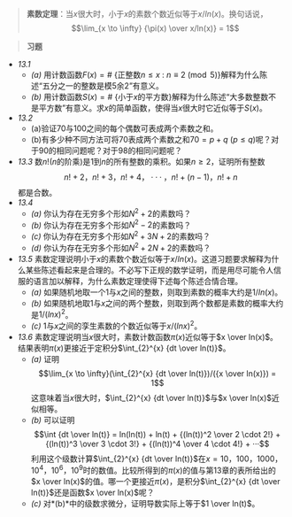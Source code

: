 >**素数定理**：当$x$很大时，小于$x$的素数个数近似等于$x/ln(x)$。换句话说，$$\lim_{x \to \infty} {\pi(x) \over x/ln(x)} = 1$$

>**习题**
- *13.1*
	- *(a)* 用计数函数$F(x) = \#$ $\{$正整数$n \leq x \ : \ n \equiv 2 \pmod{5}$$\}$解释为什么陈述“五分之一的整数是模$5$余$2$”有意义。
	- *(b)* 用计数函数$S(x) = \#$ $\{$小于$x$的平方数$\}$解释为什么陈述“大多数整数不是平方数”有意义。求$x$的简单函数，使得当$x$很大时它近似等于$S(x)$。
- *13.2*
	- (a)验证$70$与$100$之间的每个偶数可表成两个素数之和。
	- (b)有多少种不同方法可将$70$表成两个素数之和$70 = p + q \ (p \leq q)$呢？对于$90$的相同问题呢？对于$98$的相同问题呢？
- *13.3* 数$n!$($n$的阶乘)是$1$到$n$的所有整数的乘积。如果$n \geq 2$，证明所有整数$$n! + 2，n! + 3，n! + 4，···，n! + (n - 1)，n! + n$$都是合数。
- *13.4*
	- *(a)* 你认为存在无穷多个形如$N^2 + 2$的素数吗？
	- *(b)* 你认为存在无穷多个形如$N^2 - 2$的素数吗？
	- *(c)* 你认为存在无穷多个形如$N^2 + 3N + 2$的素数吗？
	- *(d)* 你认为存在无穷多个形如$N^2 + 2N + 2$的素数吗？
- *13.5* 素数定理说明小于$x$的素数个数近似等于$x/ln(x)$。这道习题要求解释为什么某些陈述看起来是合理的。不必写下正规的数学证明，而是用尽可能令人信服的语言加以解释，为什么素数定理使得下述每个陈述合情合理。
	- *(a)* 如果随机地取一个$1$与$x$之间的整数，则取到素数的概率大约是$1/ln(x)$。
	- *(b)* 如果随机地取$1$与$x$之间的两个整数，则取到两个数都是素数的概率大约是$1/(lnx)^2$。
	- *(c)* $1$与$x$之间的孪生素数的个数近似等于$x/(lnx)^2$。
- *13.6* 素数定理说明当$x$很大时，素数计数函数$\pi(x)$近似等于$x \over ln(x)$。结果表明$\pi(x)$更接近于定积分$\int_{2}^{x} {dt \over ln(t)}$。
	- *(a)* 证明$$\lim_{x \to \infty}(\int_{2}^{x} {dt \over ln(t)})/({x \over ln(x)}) = 1$$这意味着当$x$很大时，$\int_{2}^{x} {dt \over ln(t)}$与$x \over ln(x)$近似相等。
	- *(b)* 可以证明$$\int {dt \over ln(t)} = ln(ln(t)) + ln(t) + {(ln(t))^2 \over 2 \cdot 2!} + {(ln(t))^3 \over 3 \cdot 3!} + {(ln(t))^4 \over 4 \cdot 4!} + ···$$利用这个级数计算$\int_{2}^{x} {dt \over ln(t)}$在$x = 10，100，1000，10^4，10^6，10^9$时的数值。比较所得到的$\pi(x)$的值与第$13$章的表所给出的$x \over ln(x)$的值。哪一个更接近$\pi(x)$，是积分$\int_{2}^{x} {dt \over ln(t)}$还是函数$x \over ln(x)$呢？
	- *(c)* 对*(b)*中的级数求微分，证明导数实际上等于$1 \over ln(t)$。